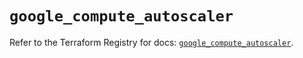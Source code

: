 # `google_compute_autoscaler`

Refer to the Terraform Registry for docs: [`google_compute_autoscaler`](https://registry.terraform.io/providers/hashicorp/google/6.31.0/docs/resources/compute_autoscaler).
